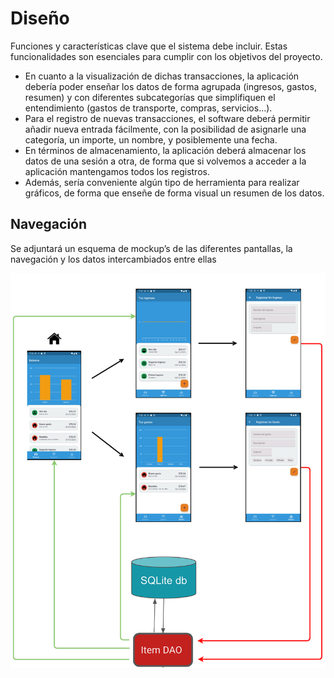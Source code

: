 # Diseño 

Funciones y características clave que el sistema debe incluir. Estas funcionalidades son esenciales para cumplir con los objetivos del proyecto.

- En cuanto a la visualización de dichas transacciones, la aplicación debería poder enseñar los datos de forma agrupada (ingresos, gastos, resumen) y con diferentes subcategorías que simplifiquen el entendimiento (gastos de transporte, compras, servicios...).
- Para el registro de nuevas transacciones, el software deberá permitir añadir nueva entrada fácilmente, con la posibilidad de asignarle una categoría, un importe, un nombre, y posiblemente una fecha.
- En términos de almacenamiento, la aplicación deberá almacenar los datos de una sesión a otra, de forma que si volvemos a acceder a la aplicación mantengamos todos los registros.
- Además, sería conveniente algún tipo de herramienta para realizar gráficos, de forma que enseñe de forma visual un resumen de los datos.

## Navegación 

Se adjuntará un esquema de mockup’s de las diferentes pantallas, la navegación y los datos intercambiados entre ellas

![](DiagramaMockup.png)